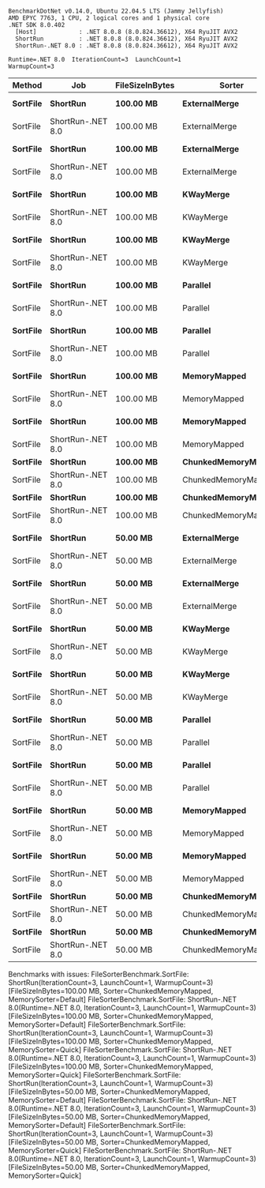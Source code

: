 ```

BenchmarkDotNet v0.14.0, Ubuntu 22.04.5 LTS (Jammy Jellyfish)
AMD EPYC 7763, 1 CPU, 2 logical cores and 1 physical core
.NET SDK 8.0.402
  [Host]            : .NET 8.0.8 (8.0.824.36612), X64 RyuJIT AVX2
  ShortRun          : .NET 8.0.8 (8.0.824.36612), X64 RyuJIT AVX2
  ShortRun-.NET 8.0 : .NET 8.0.8 (8.0.824.36612), X64 RyuJIT AVX2

Runtime=.NET 8.0  IterationCount=3  LaunchCount=1  
WarmupCount=3  

```
| Method   | Job               | FileSizeInBytes | Sorter              | MemorySorter | Mean     | Error     | StdDev   | StdErr   | Min      | Q1       | Median   | Q3       | Max      | Op/s   | Rank | Gen0        | Gen1       | Gen2      | Allocated   |
|--------- |------------------ |---------------- |-------------------- |------------- |---------:|----------:|---------:|---------:|---------:|---------:|---------:|---------:|---------:|-------:|-----:|------------:|-----------:|----------:|------------:|
| **SortFile** | **ShortRun**          | **100.00 MB**       | **ExternalMerge**       | **Default**      | **19.988 s** |  **3.5213 s** | **0.1930 s** | **0.1114 s** | **19.773 s** | **19.908 s** | **20.043 s** | **20.095 s** | **20.147 s** | **0.0500** |    **2** | **253000.0000** | **12000.0000** | **3000.0000** | **20053.71 MB** |
| SortFile | ShortRun-.NET 8.0 | 100.00 MB       | ExternalMerge       | Default      | 19.218 s |  6.6926 s | 0.3668 s | 0.2118 s | 18.797 s | 19.091 s | 19.384 s | 19.428 s | 19.472 s | 0.0520 |    2 | 254000.0000 | 12000.0000 | 3000.0000 | 20157.33 MB |
| **SortFile** | **ShortRun**          | **100.00 MB**       | **ExternalMerge**       | **Quick**        | **19.733 s** | **13.8444 s** | **0.7589 s** | **0.4381 s** | **19.268 s** | **19.296 s** | **19.323 s** | **19.966 s** | **20.609 s** | **0.0507** |    **2** | **275000.0000** | **12000.0000** | **3000.0000** |  **21839.6 MB** |
| SortFile | ShortRun-.NET 8.0 | 100.00 MB       | ExternalMerge       | Quick        | 19.640 s |  4.8942 s | 0.2683 s | 0.1549 s | 19.332 s | 19.550 s | 19.768 s | 19.794 s | 19.820 s | 0.0509 |    2 | 276000.0000 | 12000.0000 | 3000.0000 |  21931.8 MB |
| **SortFile** | **ShortRun**          | **100.00 MB**       | **KWayMerge**           | **Default**      | **18.751 s** |  **4.4602 s** | **0.2445 s** | **0.1412 s** | **18.488 s** | **18.640 s** | **18.793 s** | **18.882 s** | **18.972 s** | **0.0533** |    **2** | **257000.0000** | **12000.0000** | **3000.0000** | **20383.08 MB** |
| SortFile | ShortRun-.NET 8.0 | 100.00 MB       | KWayMerge           | Default      | 18.598 s |  2.2630 s | 0.1240 s | 0.0716 s | 18.520 s | 18.526 s | 18.532 s | 18.636 s | 18.741 s | 0.0538 |    2 | 256000.0000 | 12000.0000 | 3000.0000 |  20301.1 MB |
| **SortFile** | **ShortRun**          | **100.00 MB**       | **KWayMerge**           | **Quick**        | **19.978 s** |  **8.5428 s** | **0.4683 s** | **0.2703 s** | **19.453 s** | **19.791 s** | **20.129 s** | **20.240 s** | **20.352 s** | **0.0501** |    **2** | **274000.0000** | **12000.0000** | **3000.0000** |  **21784.5 MB** |
| SortFile | ShortRun-.NET 8.0 | 100.00 MB       | KWayMerge           | Quick        | 20.972 s |  4.5886 s | 0.2515 s | 0.1452 s | 20.702 s | 20.858 s | 21.015 s | 21.107 s | 21.200 s | 0.0477 |    2 | 281000.0000 | 12000.0000 | 3000.0000 | 22274.46 MB |
| **SortFile** | **ShortRun**          | **100.00 MB**       | **Parallel**            | **Default**      | **17.748 s** |  **0.6766 s** | **0.0371 s** | **0.0214 s** | **17.706 s** | **17.735 s** | **17.763 s** | **17.770 s** | **17.776 s** | **0.0563** |    **2** | **251000.0000** | **12000.0000** | **3000.0000** | **19982.32 MB** |
| SortFile | ShortRun-.NET 8.0 | 100.00 MB       | Parallel            | Default      | 19.443 s | 12.0313 s | 0.6595 s | 0.3807 s | 18.726 s | 19.152 s | 19.577 s | 19.801 s | 20.024 s | 0.0514 |    2 | 256000.0000 | 12000.0000 | 3000.0000 | 20322.02 MB |
| **SortFile** | **ShortRun**          | **100.00 MB**       | **Parallel**            | **Quick**        | **19.818 s** |  **2.2873 s** | **0.1254 s** | **0.0724 s** | **19.724 s** | **19.747 s** | **19.770 s** | **19.865 s** | **19.960 s** | **0.0505** |    **2** | **278000.0000** | **12000.0000** | **3000.0000** | **22102.75 MB** |
| SortFile | ShortRun-.NET 8.0 | 100.00 MB       | Parallel            | Quick        | 19.890 s |  5.1835 s | 0.2841 s | 0.1640 s | 19.574 s | 19.774 s | 19.974 s | 20.048 s | 20.123 s | 0.0503 |    2 | 282000.0000 | 12000.0000 | 3000.0000 | 22425.79 MB |
| **SortFile** | **ShortRun**          | **100.00 MB**       | **MemoryMapped**        | **Default**      | **17.109 s** |  **2.8459 s** | **0.1560 s** | **0.0901 s** | **17.013 s** | **17.019 s** | **17.025 s** | **17.157 s** | **17.289 s** | **0.0584** |    **2** | **239000.0000** | **19000.0000** | **3000.0000** | **18968.31 MB** |
| SortFile | ShortRun-.NET 8.0 | 100.00 MB       | MemoryMapped        | Default      | 17.032 s |  4.5603 s | 0.2500 s | 0.1443 s | 16.824 s | 16.893 s | 16.962 s | 17.136 s | 17.309 s | 0.0587 |    2 | 243000.0000 | 21000.0000 | 5000.0000 | 19124.58 MB |
| **SortFile** | **ShortRun**          | **100.00 MB**       | **MemoryMapped**        | **Quick**        | **18.967 s** |  **2.8598 s** | **0.1568 s** | **0.0905 s** | **18.789 s** | **18.910 s** | **19.031 s** | **19.057 s** | **19.083 s** | **0.0527** |    **2** | **267000.0000** | **21000.0000** | **5000.0000** | **21066.12 MB** |
| SortFile | ShortRun-.NET 8.0 | 100.00 MB       | MemoryMapped        | Quick        | 19.033 s |  4.2692 s | 0.2340 s | 0.1351 s | 18.888 s | 18.899 s | 18.909 s | 19.106 s | 19.303 s | 0.0525 |    2 | 277000.0000 | 19000.0000 | 3000.0000 | 22037.74 MB |
| **SortFile** | **ShortRun**          | **100.00 MB**       | **ChunkedMemoryMapped** | **Default**      |       **NA** |        **NA** |       **NA** |       **NA** |       **NA** |       **NA** |       **NA** |       **NA** |       **NA** |     **NA** |    **?** |          **NA** |         **NA** |        **NA** |          **NA** |
| SortFile | ShortRun-.NET 8.0 | 100.00 MB       | ChunkedMemoryMapped | Default      |       NA |        NA |       NA |       NA |       NA |       NA |       NA |       NA |       NA |     NA |    ? |          NA |         NA |        NA |          NA |
| **SortFile** | **ShortRun**          | **100.00 MB**       | **ChunkedMemoryMapped** | **Quick**        |       **NA** |        **NA** |       **NA** |       **NA** |       **NA** |       **NA** |       **NA** |       **NA** |       **NA** |     **NA** |    **?** |          **NA** |         **NA** |        **NA** |          **NA** |
| SortFile | ShortRun-.NET 8.0 | 100.00 MB       | ChunkedMemoryMapped | Quick        |       NA |        NA |       NA |       NA |       NA |       NA |       NA |       NA |       NA |     NA |    ? |          NA |         NA |        NA |          NA |
| **SortFile** | **ShortRun**          | **50.00 MB**        | **ExternalMerge**       | **Default**      |  **8.998 s** |  **3.5105 s** | **0.1924 s** | **0.1111 s** |  **8.791 s** |  **8.910 s** |  **9.030 s** |  **9.101 s** |  **9.172 s** | **0.1111** |    **1** | **123000.0000** |  **7000.0000** | **2000.0000** |  **9794.97 MB** |
| SortFile | ShortRun-.NET 8.0 | 50.00 MB        | ExternalMerge       | Default      |  8.741 s |  0.7154 s | 0.0392 s | 0.0226 s |  8.701 s |  8.722 s |  8.744 s |  8.761 s |  8.779 s | 0.1144 |    1 | 123000.0000 |  7000.0000 | 2000.0000 |   9770.5 MB |
| **SortFile** | **ShortRun**          | **50.00 MB**        | **ExternalMerge**       | **Quick**        |  **9.195 s** |  **1.0417 s** | **0.0571 s** | **0.0330 s** |  **9.129 s** |  **9.176 s** |  **9.223 s** |  **9.228 s** |  **9.233 s** | **0.1088** |    **1** | **133000.0000** |  **7000.0000** | **2000.0000** |  **10527.4 MB** |
| SortFile | ShortRun-.NET 8.0 | 50.00 MB        | ExternalMerge       | Quick        |  9.339 s |  0.1210 s | 0.0066 s | 0.0038 s |  9.331 s |  9.336 s |  9.342 s |  9.343 s |  9.343 s | 0.1071 |    1 | 137000.0000 |  7000.0000 | 2000.0000 | 10910.23 MB |
| **SortFile** | **ShortRun**          | **50.00 MB**        | **KWayMerge**           | **Default**      |  **8.691 s** |  **3.1143 s** | **0.1707 s** | **0.0986 s** |  **8.519 s** |  **8.607 s** |  **8.695 s** |  **8.778 s** |  **8.860 s** | **0.1151** |    **1** | **122000.0000** |  **7000.0000** | **2000.0000** |  **9652.91 MB** |
| SortFile | ShortRun-.NET 8.0 | 50.00 MB        | KWayMerge           | Default      |  8.560 s |  0.0609 s | 0.0033 s | 0.0019 s |  8.556 s |  8.558 s |  8.560 s |  8.562 s |  8.563 s | 0.1168 |    1 | 123000.0000 |  7000.0000 | 2000.0000 |  9790.99 MB |
| **SortFile** | **ShortRun**          | **50.00 MB**        | **KWayMerge**           | **Quick**        |  **9.907 s** |  **0.9185 s** | **0.0503 s** | **0.0291 s** |  **9.873 s** |  **9.878 s** |  **9.882 s** |  **9.923 s** |  **9.964 s** | **0.1009** |    **1** | **137000.0000** |  **7000.0000** | **2000.0000** | **10858.44 MB** |
| SortFile | ShortRun-.NET 8.0 | 50.00 MB        | KWayMerge           | Quick        |  9.603 s |  2.2818 s | 0.1251 s | 0.0722 s |  9.486 s |  9.537 s |  9.588 s |  9.661 s |  9.735 s | 0.1041 |    1 | 130000.0000 |  7000.0000 | 2000.0000 | 10329.03 MB |
| **SortFile** | **ShortRun**          | **50.00 MB**        | **Parallel**            | **Default**      |  **9.284 s** |  **1.3502 s** | **0.0740 s** | **0.0427 s** |  **9.210 s** |  **9.246 s** |  **9.282 s** |  **9.320 s** |  **9.358 s** | **0.1077** |    **1** | **121000.0000** |  **7000.0000** | **2000.0000** |  **9636.03 MB** |
| SortFile | ShortRun-.NET 8.0 | 50.00 MB        | Parallel            | Default      |  9.450 s |  0.4932 s | 0.0270 s | 0.0156 s |  9.419 s |  9.441 s |  9.462 s |  9.466 s |  9.469 s | 0.1058 |    1 | 123000.0000 |  7000.0000 | 2000.0000 |  9796.36 MB |
| **SortFile** | **ShortRun**          | **50.00 MB**        | **Parallel**            | **Quick**        | **10.327 s** |  **2.2093 s** | **0.1211 s** | **0.0699 s** | **10.228 s** | **10.260 s** | **10.292 s** | **10.377 s** | **10.462 s** | **0.0968** |    **1** | **131000.0000** |  **7000.0000** | **2000.0000** | **10452.84 MB** |
| SortFile | ShortRun-.NET 8.0 | 50.00 MB        | Parallel            | Quick        |  9.701 s |  5.1691 s | 0.2833 s | 0.1636 s |  9.462 s |  9.544 s |  9.627 s |  9.820 s | 10.014 s | 0.1031 |    1 | 134000.0000 |  7000.0000 | 2000.0000 | 10685.56 MB |
| **SortFile** | **ShortRun**          | **50.00 MB**        | **MemoryMapped**        | **Default**      |  **8.262 s** |  **1.6592 s** | **0.0909 s** | **0.0525 s** |  **8.190 s** |  **8.211 s** |  **8.231 s** |  **8.298 s** |  **8.364 s** | **0.1210** |    **1** | **117000.0000** | **12000.0000** | **4000.0000** |  **9136.37 MB** |
| SortFile | ShortRun-.NET 8.0 | 50.00 MB        | MemoryMapped        | Default      |  8.099 s |  0.6414 s | 0.0352 s | 0.0203 s |  8.061 s |  8.083 s |  8.106 s |  8.118 s |  8.130 s | 0.1235 |    1 | 115000.0000 | 11000.0000 | 3000.0000 |  9098.11 MB |
| **SortFile** | **ShortRun**          | **50.00 MB**        | **MemoryMapped**        | **Quick**        |  **8.492 s** |  **2.3736 s** | **0.1301 s** | **0.0751 s** |  **8.385 s** |  **8.419 s** |  **8.454 s** |  **8.545 s** |  **8.637 s** | **0.1178** |    **1** | **124000.0000** | **11000.0000** | **3000.0000** |  **9783.08 MB** |
| SortFile | ShortRun-.NET 8.0 | 50.00 MB        | MemoryMapped        | Quick        |  8.888 s |  2.9713 s | 0.1629 s | 0.0940 s |  8.784 s |  8.794 s |  8.804 s |  8.940 s |  9.076 s | 0.1125 |    1 | 130000.0000 | 12000.0000 | 4000.0000 | 10167.56 MB |
| **SortFile** | **ShortRun**          | **50.00 MB**        | **ChunkedMemoryMapped** | **Default**      |       **NA** |        **NA** |       **NA** |       **NA** |       **NA** |       **NA** |       **NA** |       **NA** |       **NA** |     **NA** |    **?** |          **NA** |         **NA** |        **NA** |          **NA** |
| SortFile | ShortRun-.NET 8.0 | 50.00 MB        | ChunkedMemoryMapped | Default      |       NA |        NA |       NA |       NA |       NA |       NA |       NA |       NA |       NA |     NA |    ? |          NA |         NA |        NA |          NA |
| **SortFile** | **ShortRun**          | **50.00 MB**        | **ChunkedMemoryMapped** | **Quick**        |       **NA** |        **NA** |       **NA** |       **NA** |       **NA** |       **NA** |       **NA** |       **NA** |       **NA** |     **NA** |    **?** |          **NA** |         **NA** |        **NA** |          **NA** |
| SortFile | ShortRun-.NET 8.0 | 50.00 MB        | ChunkedMemoryMapped | Quick        |       NA |        NA |       NA |       NA |       NA |       NA |       NA |       NA |       NA |     NA |    ? |          NA |         NA |        NA |          NA |

Benchmarks with issues:
  FileSorterBenchmark.SortFile: ShortRun(IterationCount=3, LaunchCount=1, WarmupCount=3) [FileSizeInBytes=100.00 MB, Sorter=ChunkedMemoryMapped, MemorySorter=Default]
  FileSorterBenchmark.SortFile: ShortRun-.NET 8.0(Runtime=.NET 8.0, IterationCount=3, LaunchCount=1, WarmupCount=3) [FileSizeInBytes=100.00 MB, Sorter=ChunkedMemoryMapped, MemorySorter=Default]
  FileSorterBenchmark.SortFile: ShortRun(IterationCount=3, LaunchCount=1, WarmupCount=3) [FileSizeInBytes=100.00 MB, Sorter=ChunkedMemoryMapped, MemorySorter=Quick]
  FileSorterBenchmark.SortFile: ShortRun-.NET 8.0(Runtime=.NET 8.0, IterationCount=3, LaunchCount=1, WarmupCount=3) [FileSizeInBytes=100.00 MB, Sorter=ChunkedMemoryMapped, MemorySorter=Quick]
  FileSorterBenchmark.SortFile: ShortRun(IterationCount=3, LaunchCount=1, WarmupCount=3) [FileSizeInBytes=50.00 MB, Sorter=ChunkedMemoryMapped, MemorySorter=Default]
  FileSorterBenchmark.SortFile: ShortRun-.NET 8.0(Runtime=.NET 8.0, IterationCount=3, LaunchCount=1, WarmupCount=3) [FileSizeInBytes=50.00 MB, Sorter=ChunkedMemoryMapped, MemorySorter=Default]
  FileSorterBenchmark.SortFile: ShortRun(IterationCount=3, LaunchCount=1, WarmupCount=3) [FileSizeInBytes=50.00 MB, Sorter=ChunkedMemoryMapped, MemorySorter=Quick]
  FileSorterBenchmark.SortFile: ShortRun-.NET 8.0(Runtime=.NET 8.0, IterationCount=3, LaunchCount=1, WarmupCount=3) [FileSizeInBytes=50.00 MB, Sorter=ChunkedMemoryMapped, MemorySorter=Quick]
